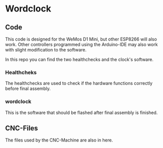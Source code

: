 # Wordclock

## Code

This code is designed for the WeMos D1 Mini, but other ESP8266 will also work. Other controllers programmed using the Arduino-IDE
may also work with slight modification to the software.

In this repo you can find the two healthchecks and the clock's software.
### Healthcheks

The healthchecks are used to check if the hardware functions correctly before final assembly.

### wordclock

This is the software that should be flashed after final assembly is finished.

## CNC-Files

The files used by the CNC-Machine are also in here.
